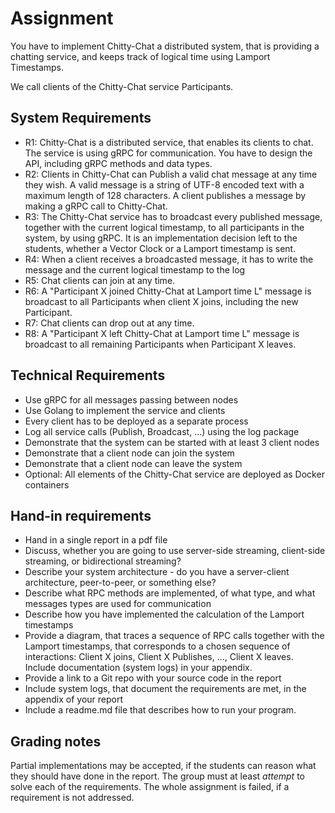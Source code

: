 # Assignment

You have to implement Chitty-Chat a distributed system, that is providing a chatting service, and keeps track of logical time using Lamport Timestamps.

We call clients of the Chitty-Chat service Participants.

## System Requirements

- R1: Chitty-Chat is a distributed service, that enables its clients to chat. The service is using gRPC for communication. You have to design the API, including gRPC methods and data types.
- R2: Clients in Chitty-Chat can Publish a valid chat message at any time they wish.  A valid message is a string of UTF-8 encoded text with a maximum length of 128 characters. A client publishes a message by making a gRPC call to Chitty-Chat.
- R3: The Chitty-Chat service has to broadcast every published message, together with the current logical timestamp, to all participants in the system, by using gRPC. It is an implementation decision left to the students, whether a Vector Clock or a Lamport timestamp is sent.
- R4: When a client receives a broadcasted message, it has to write the message and the current logical timestamp to the log
- R5: Chat clients can join at any time.
- R6: A "Participant X  joined Chitty-Chat at Lamport time L" message is broadcast to all Participants when client X joins, including the new Participant.
- R7: Chat clients can drop out at any time.
- R8: A "Participant X left Chitty-Chat at Lamport time L" message is broadcast to all remaining Participants when Participant X leaves.

## Technical Requirements

- Use gRPC for all messages passing between nodes
- Use Golang to implement the service and clients
- Every client has to be deployed as a separate process
- Log all service calls (Publish, Broadcast, ...) using the log package
- Demonstrate that the system can be started with at least 3 client nodes
- Demonstrate that a client node can join the system
- Demonstrate that a client node can leave the system
- Optional: All elements of the Chitty-Chat service are deployed as Docker containers

## Hand-in requirements

- Hand in a single report in a pdf file
- Discuss, whether you are going to use server-side streaming, client-side streaming, or bidirectional streaming?
- Describe your system architecture - do you have a server-client architecture, peer-to-peer, or something else?
- Describe what  RPC methods are implemented, of what type, and what messages types are used for communication
- Describe how you have implemented the calculation of the Lamport timestamps
- Provide a diagram, that traces a sequence of RPC calls together with the Lamport timestamps, that corresponds to a chosen sequence of interactions: Client X joins, Client X Publishes, ..., Client X leaves. Include documentation (system logs) in your appendix.
- Provide a link to a Git repo with your source code in the report
- Include system logs, that document the requirements are met, in the appendix of your report
- Include a readme.md file that describes how to run your program.

## Grading notes

Partial implementations may be accepted, if the students can reason what they should have done in the report.
The group must at least *attempt* to solve each of the requirements. The whole assignment is failed, if a requirement is not addressed.
